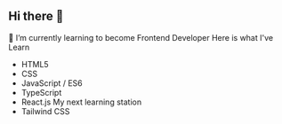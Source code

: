 ## Hi there 👋
🌱 I’m currently learning to become Frontend Developer
Here is what I've Learn 
  - HTML5
  - CSS
  - JavaScript / ES6
  - TypeScript
  - React.js
My next learning station
  - Tailwind CSS
<!--
**Kawfang-ThTn/Kawfang-ThTn** is a ✨ _special_ ✨ repository because its `README.md` (this file) appears on your GitHub profile.

Here are some ideas to get you started:

- 🔭 I’m currently working on ...
- 🌱 I’m currently learning ...
- 👯 I’m looking to collaborate on ...
- 🤔 I’m looking for help with ...
- 💬 Ask me about ...
- 📫 How to reach me: ...
- 😄 Pronouns: ...
- ⚡ Fun fact: ...
-->
